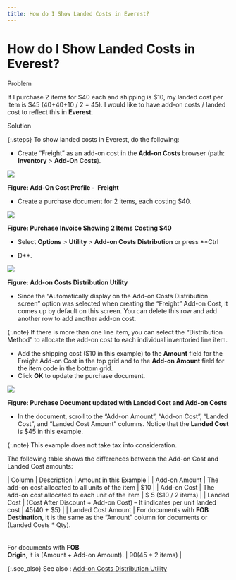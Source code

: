 ```yaml
---
title: How do I Show Landed Costs in Everest?
---
```


# How do I Show Landed Costs in Everest?


Problem


If I purchase 2 items for $40 each and shipping is $10, my  landed cost per item is $45 (40+40+10 / 2 = 45). I would like to have  add-on costs / landed cost to reflect this in **Everest**.


Solution


{:.steps}
To show landed costs in Everest, do the following:

- Create “Freight”  as an add-on cost in the **Add-on Costs**  browser (path: **Inventory** >  **Add-On Costs**).



![]({{site.pp_baseurl}}/img/add_on_cost_db_freight_pur.gif)


**Figure: Add-On Cost Profile -  Freight**

- Create a purchase  document for 2 items, each costing $40.



![]({{site.pp_baseurl}}/img/add_on_cost_pi_step1_pur.gif)


**Figure: Purchase Invoice Showing 2 Items Costing  $40**

- Select **Options**  > **Utility** > **Add-on 
 Costs Distribution** or press **Ctrl 
 + D**.



![]({{site.pp_baseurl}}/img/add_on_cost_pi_step2_pur.gif)


**Figure: Add-on Costs Distribution Utility**

- Since the “Automatically  display on the Add-on Costs Distribution screen” option was selected when  creating the “Freight” Add-on Cost, it comes up by default on this screen.  You can delete this row and add another row to add another add-on cost.



{:.note}
If there is more than one line item, you can  select the “Distribution Method” to allocate the add-on cost to each individual  inventoried line item.

- Add the shipping  cost ($10 in this example) to the **Amount**  field for the Freight Add-on Cost in the top grid and to the **Add-on 
 Amount** field for the item code in the bottom grid.
- Click **OK**  to update the purchase document.



![]({{site.pp_baseurl}}/img/add_on_cost_pi_step3_pur.gif)


**Figure: Purchase Document updated with Landed  Cost and Add-on Costs**

- In the document,  scroll to the “Add-on Amount”, “Add-on Cost”, “Landed Cost”, and “Landed  Cost Amount” columns. Notice that the **Landed 
 Cost** is $45 in this example.



{:.note}
This example does not take tax into consideration.


The following table shows the differences between the Add-on  Cost and Landed Cost amounts:


| Column | Description | Amount in this Example |
| Add-on Amount | The add-on cost allocated to all units of the item | $10 |
| Add-on Cost | The add-on cost allocated to each unit of the item | $ 5 ($10 / 2 items) |
| Landed Cost | (Cost After Discount + Add-on Cost) – It indicates per  unit landed cost | $45 ($40 + $5) |
| Landed Cost Amount | For documents with **FOB <br/> Destination**, it is the same as the “Amount” column for documents  or (Landed Costs \* Qty).<br/><br/><br/>For documents with **FOB <br/> Origin**, it is (Amount + Add-on Amount). | $90 ($45 \* 2 items) |



{:.see_also}
See also
: [Add-on  Costs Distribution Utility]({{site.pp_baseurl}}/purc-proc/doc-profile/doc-options/utils/addon-costs-distr/the_freight_distribution_utility.html)

